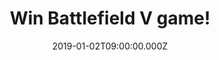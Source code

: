 ---
campaign-uuid: "c-444dd324-c3e3-4cf5-b335-d573916e31bb"
type: "Competition"
category: "Entertainment"
date: "2019-01-02T09:00:00.000Z"
end-date: "2019-02-02T23:59:00.000Z"
disable-form: false
is_promoted: false
has_entry_page: true
title: "Win Battlefield V game!"
competition-description: "<p>Enter mankind's greatest conflict with Battlefield V\
  \ as the series goes back to its roots in a never-before-seen portrayal of World\
  \ War 2. Take on physical, all-out multiplayer with your squad in modes like the\
  \ vast Grand Operations and the cooperative Combined Arms, or witness human drama\
  \ set against global combat in the single player War Stories.</p>\r\n<p>We are giving\
  \ away the game everybody is talking about: Battlefield V for you to win for the\
  \ platform that you want! Get ready to fight in epic, unexpected locations across\
  \ the globe and enjoy the richest and most immersive Battlefield yet.</p>\r\n<p>Enter\
  \ below for a chance to win!</p>"
hero-header: "Win Battlefield V game!"
terms-confirmation: "N/A"
banner-img: "https://assets.expresslyapp.com/asset-e091efc3-e069-4171-82f1-941dab802cc0.jpg"
logo-left-href: "aaa.nme.com"
logo-left-image: "https://assets.expresslyapp.com/asset-20ee01ed-691b-4ef6-8299-a8b652e5c055.jpg"
logo-left-title: "NME AAA"
bg-image-hero: "https://assets.expresslyapp.com/asset-98f34828-a7ed-45f2-b58d-3573c4254957.jpg"
bg-image-first: "https://assets.expresslyapp.com/asset-4c92090b-26f7-46a2-a2f0-f2c887a16d78.jpg"
section1-content: "<p>Enter mankind’s greatest conflict with Battlefield™ V as the\
  \ series goes back to its roots in a never-before-seen portrayal of World War 2.\
  \ Take the fight to unexpected but crucial moments of the war, as Battlefield goes\
  \ back to where it all began.</p>\r\n<p>Join the frontline with the French colonial\
  \ troops, or go behind enemy lines in North Africa with a band of misfits sent to\
  \ create mayhem. </p>\r\n<p>What are you waiting for? Think no more and enter the\
  \ form below for a chance to win Battlefield V and get ready to get stuck into it!\
  \ Good luck!</p>"
entry-title: "Win Battlefield V game!"
entry-content: "Enter the draw to win Battlefield V game by completing the form below\
  \ before 23:59 on 2nd of February 2019."
has-winner: false
prize-description: "Battlefield V game. Winner chooses the platform for the game."
special-conditions: "Multiple entries are allowed up to one every day\r\n\r\nThis\
  \ competition is also available on: http://club.expressly.io/competitons/battlefield-v-game-giveaway"
country-restrictions:
- "GB"
---